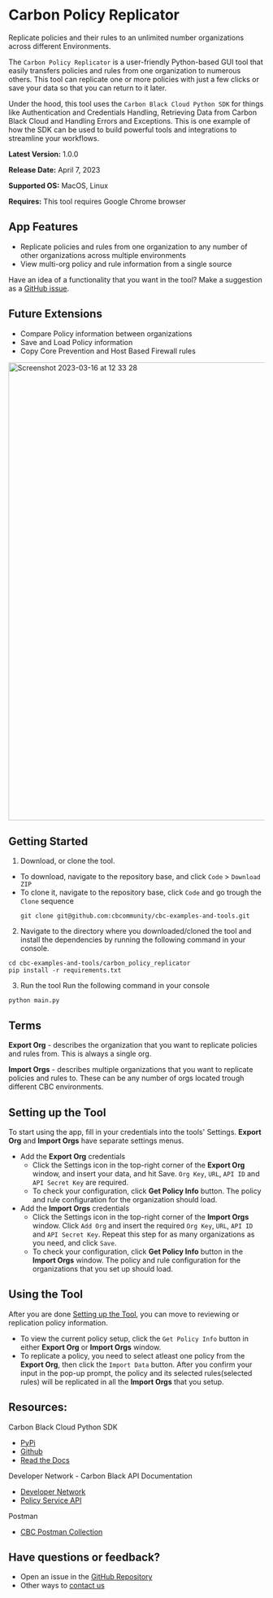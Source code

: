 # Carbon Policy Replicator
Replicate policies and their rules to an unlimited number organizations across different Environments.

The `Carbon Policy Replicator` is a user-friendly Python-based GUI tool that easily transfers policies and rules from one organization to
numerous others. This tool can replicate one or more policies with just a few clicks or save your data so that you can return to it later.

Under the hood, this tool uses the `Carbon Black Cloud Python SDK` for things like Authentication and Credentials Handling, Retrieving Data from Carbon Black Cloud and Handling Errors and Exceptions. This is one example of how the SDK can be used to build powerful tools and integrations to streamline your workflows.

**Latest Version:** 1.0.0

**Release Date:** April 7, 2023

**Supported OS:** MacOS, Linux

**Requires:** This tool requires Google Chrome browser

## App Features

* Replicate policies and rules from one organization to any number of other organizations across multiple environments
* View multi-org policy and rule information from a single source

Have an idea of a functionality that you want in the tool? Make a suggestion as a [GitHub issue](https://github.com/cbcommunity/cbc-examples-and-tools/issues).

## Future Extensions
* Compare Policy information between organizations
* Save and Load Policy information
* Copy Core Prevention and Host Based Firewall rules

<img width="900" alt="Screenshot 2023-03-16 at 12 33 28" src="https://user-images.githubusercontent.com/74309356/225590737-e36fac22-6dbf-4a29-9713-77d6e450632a.png">

## Getting Started

1. Download, or clone the tool.
  * To download, navigate to the repository base, and click `Code` > `Download ZIP`
  * To clone it, navigate to the repository base, click `Code` and go trough the `Clone` sequence
    ```shell
    git clone git@github.com:cbcommunity/cbc-examples-and-tools.git
    ```
2. Navigate to the directory where you downloaded/cloned the tool and install the dependencies by running the following command in your console.
```shell
cd cbc-examples-and-tools/carbon_policy_replicator
pip install -r requirements.txt
```
3. Run the tool
Run the following command in your console
```shell
python main.py
```

## Terms
**Export Org** - describes the organization that you want to replicate policies and rules from. This is always a single org.

**Import Orgs** - describes multiple organizations that you want to replicate policies and rules to. These can be any number of orgs located trough different CBC environments.

## Setting up the Tool
To start using the app, fill in your credentials into the tools' Settings. **Export Org** and **Import Orgs** have separate settings menus.
* Add the **Export Org** credentials
  * Click the Settings icon in the top-right corner of the **Export Org** window, and insert your data, and hit Save. `Org Key`, `URL`, `API ID` and `API Secret Key` are required.
  * To check your configuration, click **Get Policy Info** button. The policy and rule configuration for the organization should load.
* Add the **Import Orgs** credentials
  * Click the Settings icon in the top-right corner of the **Import Orgs** window. Click `Add Org` and insert the required `Org Key`, `URL`, `API ID` and `API Secret Key`. Repeat this step for as many organizations as you need, and click `Save`.
  * To check your configuration, click **Get Policy Info** button in the **Import Orgs** window. The policy and rule configuration for the organizations that you set up should load.

## Using the Tool
After you are done [Setting up the Tool](#setting-up-the-tool), you can move to reviewing or replication policy information.
* To view the current policy setup, click the `Get Policy Info` button in either **Export Org** or **Import Orgs** window.
* To replicate a policy, you need to select atleast one policy from the **Export Org**, then click the `Import Data` button. After you confirm your input in the pop-up prompt, the policy and its selected rules(selected rules) will be replicated in all the **Import Orgs** that you setup.

## Resources:
Carbon Black Cloud Python SDK
* [PyPi](https://pypi.org/project/carbon-black-cloud-sdk/)
* [Github](https://github.com/carbonblack/carbon-black-cloud-sdk-python/tree/master)
* [Read the Docs](https://carbon-black-cloud-python-sdk.readthedocs.io/)

Developer Network - Carbon Black API Documentation
* [Developer Network](https://developer.carbonblack.com)
* [Policy Service API](https://developer.carbonblack.com/reference/carbon-black-cloud/platform/latest/policy-service/)

Postman
* [CBC Postman Collection](https://documenter.getpostman.com/view/19038029/2s8YK4to5o#intro)

## Have questions or feedback?
* Open an issue in the [GitHub Repository](https://github.com/cbcommunity/cbc-examples-and-tools/issues)
* Other ways to [contact us](https://developer.carbonblack.com/contact)
